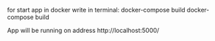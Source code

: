 for start app in docker write  in terminal:
    docker-compose build
    docker-compose build
    
App will be running on address http://localhost:5000/
    
